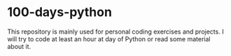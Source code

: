 # 100-days-python
This repository is mainly used for personal coding exercises and projects.
I will try to code at least an hour at day of Python or read some material about it. 
